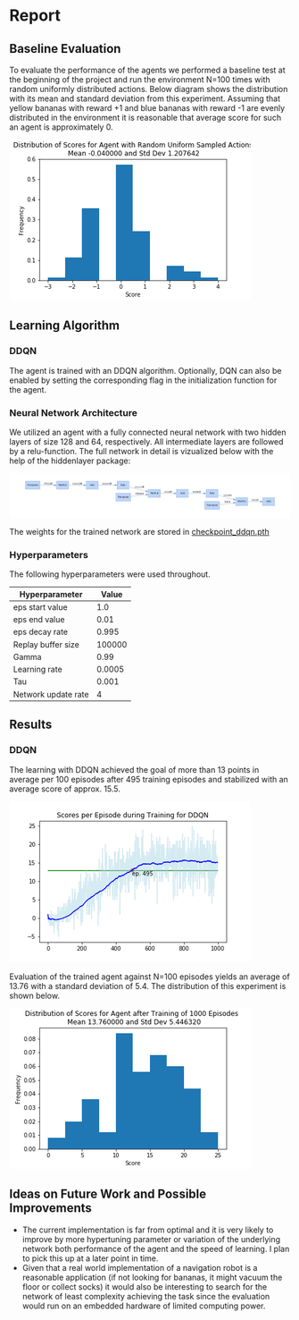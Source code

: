 # Report 

## Baseline Evaluation
To evaluate the performance of the agents we performed a baseline test at the beginning of the project and run the environment N=100 times with random uniformly distributed actions. Below diagram shows the distribution with its mean and standard deviation from this experiment. Assuming that yellow bananas with reward +1 and blue bananas with reward -1 are evenly distributed in the environment it is reasonable that average score for such an agent is approximately 0.

![](distribution_random_agent.png)

## Learning Algorithm

### DDQN
The agent is trained with an DDQN algorithm. Optionally, DQN can also be enabled by setting the corresponding flag in the initialization function for the agent.

### Neural Network Architecture
We utilized an agent with a fully connected neural network with two hidden layers of size 128 and 64, respectively. All intermediate layers are followed by a relu-function. The full network in detail is vizualized below with the help of the hiddenlayer package:

![](neural_network_layout.png)

The weights for the trained network are stored in [checkpoint_ddqn.pth](checkpoint_ddqn.pth)

### Hyperparameters
The following hyperparameters were used throughout.

| Hyperparameter     | Value  |
|--------------------|--------|
| eps start value    | 1.0    |
| eps end value      | 0.01   |
| eps decay rate     | 0.995  |
| Replay buffer size | 100000 |
| Gamma              | 0.99   |
| Learning rate      | 0.0005 |
| Tau                | 0.001  |
| Network update rate| 4      |



## Results

### DDQN

The learning with DDQN achieved the goal of more than 13 points in average per 100 episodes after 495 training episodes and stabilized with an average score of approx. 15.5.

![](learning_ddqn.png)

Evaluation of the trained agent against N=100 episodes yields an average of 13.76 with a standard deviation of 5.4. The distribution of this experiment is shown below. 


![](distribution_ddqn_agent.png)


## Ideas on Future Work and Possible Improvements

- The current implementation is far from optimal and it is very likely to improve by more hypertuning parameter or variation of the underlying network both performance of the agent and the speed of learning. I plan to pick this up at a later point in time.
- Given that a real world implementation of a navigation robot is a reasonable application (if not looking for bananas, it might vacuum the floor or collect socks) it would also be interesting to search for the network of least complexity achieving the task since the evaluation would run on an embedded hardware of limited computing power.
